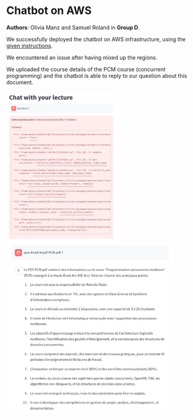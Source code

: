 # Chatbot on AWS

**Authors**: Olivia Manz and Samuel Roland in **Group D**.

We successfully deployed the chatbot on AWS infrastructure, using the [given instructions](https://gitedu.hesge.ch/lsds/teaching/master/cloud/chatbot-lab).

We encountered an issue after having mixed up the regions.


We uploaded the course details of the PCM course (concurrent programming) and the chatbot is able to reply to our question about this document.

<img src="./chatbot-aws-1.png" height="400" />

<img src="./chatbot-aws-2.png" height="450" />
